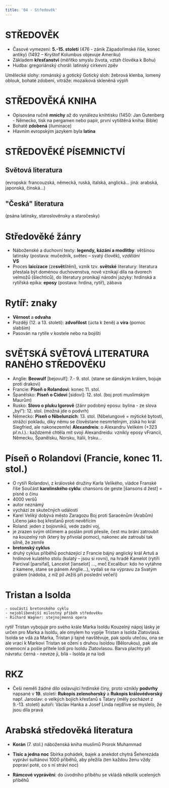 ```yaml
---
title: '04 - Středověk'
---
```


# STŘEDOVĚK
* Časové vymezení: **5.-15. století** (476 - zánik Západořímské říše, konec antiky)
(1492 – Kryštof Kolumbus objevuje Ameriku)
* Základem **křesťanství** (měřítko smyslu života,
vztah člověka k Bohu)
* Hudba: gregoriánský chorál: latinský církevní zpěv

Umělecké slohy: románský a gotický
Gotický sloh: žebrová klenba, lomený oblouk, bohaté zdobení, vitráže: mozaiková skleněná výplň

# STŘEDOVĚKÁ KNIHA
* Opisována ručně **mnichy** až 
    do vynálezu knihtisku (1450: 
    Jan Gutenberg - Německo, 
     tisk na pergamen nebo papír, 
     první vytištěná kniha: Bible)
* Bohatě **zdobená** (iluminace)
* Hlavním evropským jazykem byla **latina**

# STŘEDOVĚKÉ PÍSEMNICTVÍ
## **Světová literatura**
(evropská: francouzská, německá,
ruská, italská, anglická… 
jiná: arabská, japonská, čínská…)
## **"Česká" literatura**
(psána latinsky, staroslověnsky a staročesky)

# Středověké žánry
* Náboženské a duchovní texty: **legendy, kázání a modlitby**: většinou latinsky (postava: mučedník, světec – svatý člověk), *vzdělání* \
**VS**
* Proces **laicizace** (ze**svět**štění), vznik tzv. **světské** literatury: literatura přestala být doménou duchovenstva, nově vznikají díla na dvorech velmožů (šlechticů), do literatury pronikají národní jazyky: hrdinská a rytířská epika: **eposy** (postava: hrdina, rytíř), zábava

# Rytíř: znaky
* **Věrnost** a **odvaha** 
* Později (12. a 13. století): **zdvořilost** (úcta k ženě) a **víra** (pomoc slabším)
* Pasován na rytíře v kostele nebo na bojišti

# SVĚTSKÁ SVĚTOVÁ LITERATURA RANÉHO STŘEDOVĚKU 
* Anglie: **Beowulf** [bejovulf]: 7.- 9. stol. (stane se dánským králem, bojuje proti drakovi)
* Francie: **Píseň o Rolandovi**: konec 11. stol. 
* Španělsko: **Píseň o Cidovi** [sidovi]: 12. stol. (boj proti muslimským Maurům)
* Rusko: **Slovo o pluku Igorově** (žánr podobný eposu: bylina - ze slova „byl“): 12. stol. (možná jde o podvrh)
* Německo: **Píseň o Nibelunzích**: 13. stol. (Nibelungové =
mýtické bytosti, strážci pokladu, díky němu se člověstane 
nesmrtelným, získá ho král Siegfried, ale nakonezemře) 
**Alexandreis**: o Alexandru Velikém (+323 př.n.l.).: každzemě 
chtěla mít svoji Alexandreidu: vznikly eposy vFrancii, 
Německu, Španělsku, Norsku, Itálii, Irsku…


# Píseň o Rolandovi (Francie, konec 11. stol.)
* O rytíři Rolandovi, z královské družiny Karla Velikého, vládce Franské říše Součást **karolinského cyklu**: chansons de geste [šansons d žest] = písně o činu
* 4000 veršů
* autor neznámý
* vychází ze skutečných událostí
* Karel Veliký dobývá město Zaragozu Boj proti Saracénům (Arabům) Líčeno jako boj křesťanů proti nevěřícím
* Roland: jeden z bojovníků, vede zadní voj, 
* je zrazen svým otčímem a poslán proti přesile, čest mu brání zatroubit na kouzelný roh (který by přivolal pomoc), nakonec ale zatroubí tak silně, že zemře
* **bretonský cyklus**
* druhý cyklus příběhů pocházející z Francie 
    bájný anglický král Artuš a hrdinové kulatého stolu (kulatý – jsou si rovni), na hradě Kamelot (rytíři Parcival [parsifal], Lancelot [lanselot] …, meč Excalibur: kdo ho vytáhne z kamene, stane se pánem Anglie…), 
    vydali se na výpravu za Svatým grálem 
    (nádoba, z níž pil Ježíš při poslední večeři)
 
# Tristan a Isolda
    - součástí bretonského cyklu
    - nejoblíbenější milostný příběh středověku
    - Richard Wagner: stejnojmenná opera

rytíř Tristan vybojuje pro svého krále Marka Isoldu
Kouzelný nápoj lásky je určen pro Marka a Isoldu, ale
omylem ho vypije Tristan a Isolda Zlatovlasá. 
Isolda se vdá za Marka, Tristan ji tajně navštěvuje, pak
spolu utečou, ona se ale vrací k Markovi
Tristan se ožení s druhou Isoldou (Bělorukou), 
pak ale onemocní a pošle přítele lodí pro Isoldu 
Zlatovlasou. Barva plachty při návratu: 
černá - neveze ji, bílá - Isolda je na lodi

# RKZ
* Češi neměli žádné dílo oslavující hrdinské činy,
    proto vznikly **podvrhy** napsané v **19.** století: 
    **Rukopis zelenohorský** a 
    **Rukopis královédvorský** 
    např. Jaroslav: o velkých bojích 
    křesťanů s Tatary
    (měly pocházet z 9.-13. století)
	autoři: Václav Hanka a Josef Linda
    nejdříve se myslelo, že jsou díla pravá

# Arabská středověká literatura
* **Korán** (7. stol.)
náboženská kniha muslimů 
Prorok Muhammad

* **Tisíc a jedna noc**
Sbírka pohádek, bajek a anekdot
chytrá Šeherezáda vypráví sultánovi
1000 příběhů, aby přežila
(ten každou ženu vždy popraví poté, 
 co s ní stráví noc)
* **Rámcové vyprávění**: do úvodního příběhu 
se vkládá několik ucelených příběhů